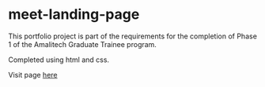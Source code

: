 # meet-landing-page
This portfolio project is part of the requirements for the completion of Phase 1 of the Amalitech Graduate Trainee program.

Completed using html and css.

Visit page [here](https://gab-riel404.github.io/meet-landing-page/)
